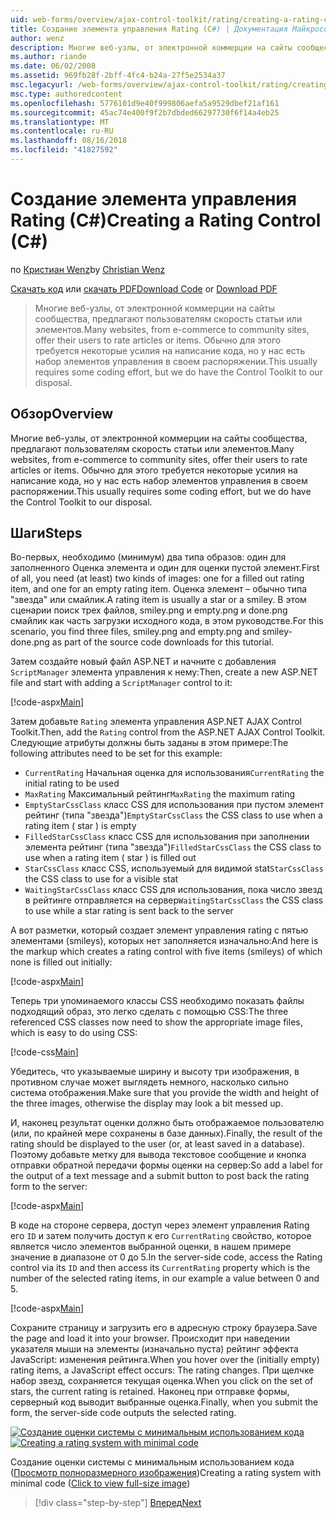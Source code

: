 ```yaml
---
uid: web-forms/overview/ajax-control-toolkit/rating/creating-a-rating-control-cs
title: Создание элемента управления Rating (C#) | Документация Майкрософт
author: wenz
description: Многие веб-узлы, от электронной коммерции на сайты сообщества, предлагают пользователям скорость статьи или элементов. Обычно для этого требуется некоторые усилия на написание кода, но у нас есть...
ms.author: riande
ms.date: 06/02/2008
ms.assetid: 969fb28f-2bff-4fc4-b24a-27f5e2534a37
msc.legacyurl: /web-forms/overview/ajax-control-toolkit/rating/creating-a-rating-control-cs
msc.type: authoredcontent
ms.openlocfilehash: 5776101d9e40f999806aefa5a9529dbef21af161
ms.sourcegitcommit: 45ac74e400f9f2b7dbded66297730f6f14a4eb25
ms.translationtype: MT
ms.contentlocale: ru-RU
ms.lasthandoff: 08/16/2018
ms.locfileid: "41827592"
---
```

<a name="creating-a-rating-control-c"></a><span data-ttu-id="15b11-104">Создание элемента управления Rating (C#)</span><span class="sxs-lookup"><span data-stu-id="15b11-104">Creating a Rating Control (C#)</span></span>
====================
<span data-ttu-id="15b11-105">по [Кристиан Wenz](https://github.com/wenz)</span><span class="sxs-lookup"><span data-stu-id="15b11-105">by [Christian Wenz](https://github.com/wenz)</span></span>

<span data-ttu-id="15b11-106">[Скачать код](http://download.microsoft.com/download/9/3/f/93f8daea-bebd-4821-833b-95205389c7d0/rating0.cs.zip) или [скачать PDF](http://download.microsoft.com/download/2/d/c/2dc10e34-6983-41d4-9c08-f78f5387d32b/rating0CS.pdf)</span><span class="sxs-lookup"><span data-stu-id="15b11-106">[Download Code](http://download.microsoft.com/download/9/3/f/93f8daea-bebd-4821-833b-95205389c7d0/rating0.cs.zip) or [Download PDF](http://download.microsoft.com/download/2/d/c/2dc10e34-6983-41d4-9c08-f78f5387d32b/rating0CS.pdf)</span></span>

> <span data-ttu-id="15b11-107">Многие веб-узлы, от электронной коммерции на сайты сообщества, предлагают пользователям скорость статьи или элементов.</span><span class="sxs-lookup"><span data-stu-id="15b11-107">Many websites, from e-commerce to community sites, offer their users to rate articles or items.</span></span> <span data-ttu-id="15b11-108">Обычно для этого требуется некоторые усилия на написание кода, но у нас есть набор элементов управления в своем распоряжении.</span><span class="sxs-lookup"><span data-stu-id="15b11-108">This usually requires some coding effort, but we do have the Control Toolkit to our disposal.</span></span>


## <a name="overview"></a><span data-ttu-id="15b11-109">Обзор</span><span class="sxs-lookup"><span data-stu-id="15b11-109">Overview</span></span>

<span data-ttu-id="15b11-110">Многие веб-узлы, от электронной коммерции на сайты сообщества, предлагают пользователям скорость статьи или элементов.</span><span class="sxs-lookup"><span data-stu-id="15b11-110">Many websites, from e-commerce to community sites, offer their users to rate articles or items.</span></span> <span data-ttu-id="15b11-111">Обычно для этого требуется некоторые усилия на написание кода, но у нас есть набор элементов управления в своем распоряжении.</span><span class="sxs-lookup"><span data-stu-id="15b11-111">This usually requires some coding effort, but we do have the Control Toolkit to our disposal.</span></span>

## <a name="steps"></a><span data-ttu-id="15b11-112">Шаги</span><span class="sxs-lookup"><span data-stu-id="15b11-112">Steps</span></span>

<span data-ttu-id="15b11-113">Во-первых, необходимо (минимум) два типа образов: один для заполненного Оценка элемента и один для оценки пустой элемент.</span><span class="sxs-lookup"><span data-stu-id="15b11-113">First of all, you need (at least) two kinds of images: one for a filled out rating item, and one for an empty rating item.</span></span> <span data-ttu-id="15b11-114">Оценка элемент – обычно типа "звезда" или смайлик.</span><span class="sxs-lookup"><span data-stu-id="15b11-114">A rating item is usually a star or a smiley.</span></span> <span data-ttu-id="15b11-115">В этом сценарии поиск трех файлов, smiley.png и empty.png и done.png смайлик как часть загрузки исходного кода, в этом руководстве.</span><span class="sxs-lookup"><span data-stu-id="15b11-115">For this scenario, you find three files, smiley.png and empty.png and smiley-done.png as part of the source code downloads for this tutorial.</span></span>

<span data-ttu-id="15b11-116">Затем создайте новый файл ASP.NET и начните с добавления `ScriptManager` элемента управления к нему:</span><span class="sxs-lookup"><span data-stu-id="15b11-116">Then, create a new ASP.NET file and start with adding a `ScriptManager` control to it:</span></span>

[!code-aspx[Main](creating-a-rating-control-cs/samples/sample1.aspx)]

<span data-ttu-id="15b11-117">Затем добавьте `Rating` элемента управления ASP.NET AJAX Control Toolkit.</span><span class="sxs-lookup"><span data-stu-id="15b11-117">Then, add the `Rating` control from the ASP.NET AJAX Control Toolkit.</span></span> <span data-ttu-id="15b11-118">Следующие атрибуты должны быть заданы в этом примере:</span><span class="sxs-lookup"><span data-stu-id="15b11-118">The following attributes need to be set for this example:</span></span>

- <span data-ttu-id="15b11-119">`CurrentRating` Начальная оценка для использования</span><span class="sxs-lookup"><span data-stu-id="15b11-119">`CurrentRating` the initial rating to be used</span></span>
- <span data-ttu-id="15b11-120">`MaxRating` Максимальный рейтинг</span><span class="sxs-lookup"><span data-stu-id="15b11-120">`MaxRating` the maximum rating</span></span>
- <span data-ttu-id="15b11-121">`EmptyStarCssClass` класс CSS для использования при пустом элемент рейтинг (типа "звезда")</span><span class="sxs-lookup"><span data-stu-id="15b11-121">`EmptyStarCssClass` the CSS class to use when a rating item ( star ) is empty</span></span>
- <span data-ttu-id="15b11-122">`FilledStarCssClass` класс CSS для использования при заполнении элемента рейтинг (типа "звезда")</span><span class="sxs-lookup"><span data-stu-id="15b11-122">`FilledStarCssClass` the CSS class to use when a rating item ( star ) is filled out</span></span>
- <span data-ttu-id="15b11-123">`StarCssClass` класс CSS, используемый для видимой stat</span><span class="sxs-lookup"><span data-stu-id="15b11-123">`StarCssClass` the CSS class to use for a visible stat</span></span>
- <span data-ttu-id="15b11-124">`WaitingStarCssClass` класс CSS для использования, пока число звезд в рейтинге отправляется на сервер</span><span class="sxs-lookup"><span data-stu-id="15b11-124">`WaitingStarCssClass` the CSS class to use while a star rating is sent back to the server</span></span>

<span data-ttu-id="15b11-125">А вот разметки, который создает элемент управления rating с пятью элементами (smileys), которых нет заполняется изначально:</span><span class="sxs-lookup"><span data-stu-id="15b11-125">And here is the markup which creates a rating control with five items (smileys) of which none is filled out initially:</span></span>

[!code-aspx[Main](creating-a-rating-control-cs/samples/sample2.aspx)]

<span data-ttu-id="15b11-126">Теперь три упоминаемого классы CSS необходимо показать файлы подходящий образ, это легко сделать с помощью CSS:</span><span class="sxs-lookup"><span data-stu-id="15b11-126">The three referenced CSS classes now need to show the appropriate image files, which is easy to do using CSS:</span></span>

[!code-css[Main](creating-a-rating-control-cs/samples/sample3.css)]

<span data-ttu-id="15b11-127">Убедитесь, что указываемые ширину и высоту три изображения, в противном случае может выглядеть немного, насколько сильно система отображения.</span><span class="sxs-lookup"><span data-stu-id="15b11-127">Make sure that you provide the width and height of the three images, otherwise the display may look a bit messed up.</span></span>

<span data-ttu-id="15b11-128">И, наконец результат оценки должно быть отображаемое пользователю (или, по крайней мере сохранены в базе данных).</span><span class="sxs-lookup"><span data-stu-id="15b11-128">Finally, the result of the rating should be displayed to the user (or, at least saved in a database).</span></span> <span data-ttu-id="15b11-129">Поэтому добавьте метку для вывода текстовое сообщение и кнопка отправки обратной передачи формы оценки на сервер:</span><span class="sxs-lookup"><span data-stu-id="15b11-129">So add a label for the output of a text message and a submit button to post back the rating form to the server:</span></span>

[!code-aspx[Main](creating-a-rating-control-cs/samples/sample4.aspx)]

<span data-ttu-id="15b11-130">В коде на стороне сервера, доступ через элемент управления Rating его `ID` и затем получить доступ к его `CurrentRating` свойство, которое является число элементов выбранной оценки, в нашем примере значение в диапазоне от 0 до 5.</span><span class="sxs-lookup"><span data-stu-id="15b11-130">In the server-side code, access the Rating control via its `ID` and then access its `CurrentRating` property which is the number of the selected rating items, in our example a value between 0 and 5.</span></span>

[!code-aspx[Main](creating-a-rating-control-cs/samples/sample5.aspx)]

<span data-ttu-id="15b11-131">Сохраните страницу и загрузить его в адресную строку браузера.</span><span class="sxs-lookup"><span data-stu-id="15b11-131">Save the page and load it into your browser.</span></span> <span data-ttu-id="15b11-132">Происходит при наведении указателя мыши на элементы (изначально пуста) рейтинг эффекта JavaScript: изменения рейтинга.</span><span class="sxs-lookup"><span data-stu-id="15b11-132">When you hover over the (initially empty) rating items, a JavaScript effect occurs: The rating changes.</span></span> <span data-ttu-id="15b11-133">При щелчке набор звезд, сохраняется текущая оценка.</span><span class="sxs-lookup"><span data-stu-id="15b11-133">When you click on the set of stars, the current rating is retained.</span></span> <span data-ttu-id="15b11-134">Наконец при отправке формы, серверный код выводит выбранные оценка.</span><span class="sxs-lookup"><span data-stu-id="15b11-134">Finally, when you submit the form, the server-side code outputs the selected rating.</span></span>


<span data-ttu-id="15b11-135">[![Создание оценки системы с минимальным использованием кода](creating-a-rating-control-cs/_static/image2.png)](creating-a-rating-control-cs/_static/image1.png)</span><span class="sxs-lookup"><span data-stu-id="15b11-135">[![Creating a rating system with minimal code](creating-a-rating-control-cs/_static/image2.png)](creating-a-rating-control-cs/_static/image1.png)</span></span>

<span data-ttu-id="15b11-136">Создание оценки системы с минимальным использованием кода ([Просмотр полноразмерного изображения](creating-a-rating-control-cs/_static/image3.png))</span><span class="sxs-lookup"><span data-stu-id="15b11-136">Creating a rating system with minimal code ([Click to view full-size image](creating-a-rating-control-cs/_static/image3.png))</span></span>

> [!div class="step-by-step"]
> [<span data-ttu-id="15b11-137">Вперед</span><span class="sxs-lookup"><span data-stu-id="15b11-137">Next</span></span>](creating-a-rating-control-vb.md)

